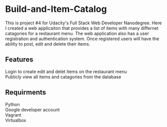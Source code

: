 # Build-and-Item-Catalog

This is project #4 for Udacity's Full Stack Web Developer Nanodegree. Here I created a web applicaiton that provides a list of items with many differnet catagories for a restaurant menu. The web application also has a user registration and authentication system. Once registered users will have the ability to post, edit and delete their items.

## Features
Login to create edit and delet items on the restaurant menu <br>
Publicly view all items and catagories from the database


## Requirments
Python <br>
Google developer account <br>
Vagrant <br>
Virtualbox <br>


